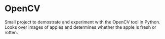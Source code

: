 # OpenCV

Small project to demostrate and experiment with the OpenCV tool in Python. Looks over images of apples and determines whether the apple is fresh or rotten.
